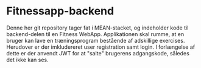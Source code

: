 # Fitnessapp-backend

Denne her git repository tager fat i MEAN-stacket, og indeholder kode til backend-delen til en Fitness WebApp. Applikationen skal rumme, at en bruger kan lave en træningsprogram bestående af adskillige exercises. Herudover er der imkludereret user registration samt login. I forlængelse af dette er der anvendt JWT for at "salte" brugerens adgangskode, således det ikke kan ses. 



